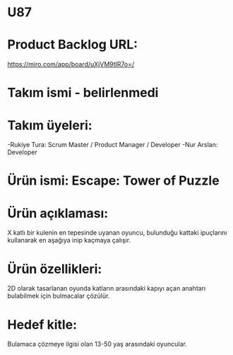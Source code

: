 # U87
# Product Backlog URL: 
https://miro.com/app/board/uXjVM9tlR7o=/
# Takım ismi - belirlenmedi
# Takım üyeleri:
-Rukiye Tura: Scrum Master / Product Manager / Developer
-Nur Arslan: Developer
# Ürün ismi: Escape: Tower of Puzzle
# Ürün açıklaması:
X katlı bir kulenin en tepesinde uyanan oyuncu, bulunduğu kattaki ipuçlarını kullanarak en aşağıya inip kaçmaya çalışır. 
# Ürün özellikleri: 
2D olarak tasarlanan oyunda katların arasındaki kapıyı açan anahtarı bulabilmek için bulmacalar çözülür.
# Hedef kitle:
Bulamaca çözmeye ilgisi olan 13-50 yaş arasındaki oyuncular.
